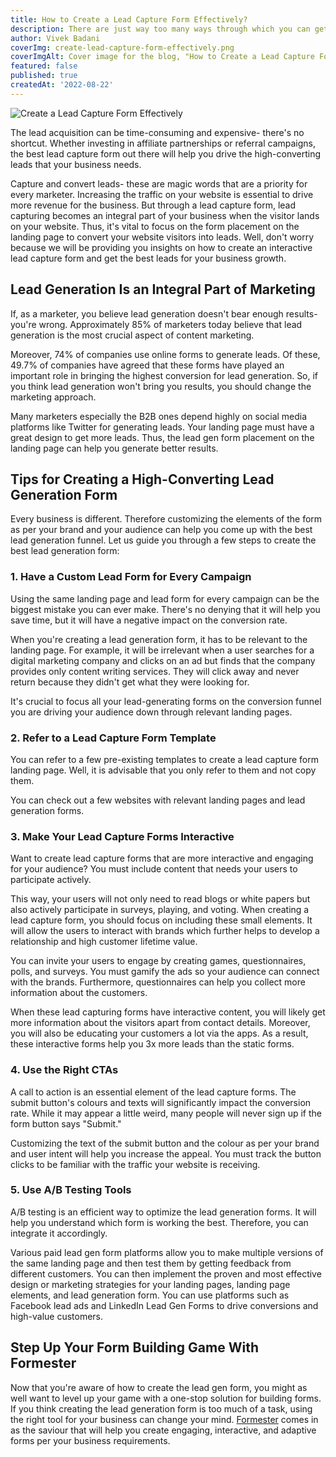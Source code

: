 ```yaml
---
title: How to Create a Lead Capture Form Effectively?
description: There are just way too many ways through which you can get leads. But, it is important that you capture them as well through an effective lead capture form. Amidst high competition and greater customer awareness, businesses depend significantly on their lead generation strategy to turn leads into customers and eventually drive revenue for a business.
author: Vivek Badani
coverImg: create-lead-capture-form-effectively.png
coverImgAlt: Cover image for the blog, "How to Create a Lead Capture Form Effectively?"
featured: false
published: true
createdAt: '2022-08-22'
---
```


![Create a Lead Capture Form Effectively](/blog/cover-images/create-lead-capture-form-effectively.png 'How to Create a Lead Capture Form Effectively?')

The lead acquisition can be time-consuming and expensive- there's no shortcut. Whether investing in affiliate partnerships or referral campaigns, the best lead capture form out there will help you drive the high-converting leads that your business needs. 

Capture and convert leads- these are magic words that are a priority for every marketer. Increasing the traffic on your website is essential to drive more revenue for the business. But through a lead capture form, lead capturing becomes an integral part of your business when the visitor lands on your website. Thus, it's vital to focus on the form placement on the landing page to convert your website visitors into leads. Well, don't worry because we will be providing you insights on how to create an interactive lead capture form and get the best leads for your business growth. 

## Lead Generation Is an Integral Part of Marketing  

If, as a marketer, you believe lead generation doesn't bear enough results- you're wrong. Approximately 85% of marketers today believe that lead generation is the most crucial aspect of content marketing. 

Moreover, 74% of companies use online forms to generate leads. Of these, 49.7% of companies have agreed that these forms have played an important role in bringing the highest conversion for lead generation. So, if you think lead generation won't bring you results, you should change the marketing approach. 

Many marketers especially the B2B ones depend highly on social media platforms like Twitter for generating leads. Your landing page must have a great design to get more leads. Thus, the lead gen form placement on the landing page can help you generate better results. 

## Tips for Creating a High-Converting Lead Generation Form 

Every business is different. Therefore customizing the elements of the form as per your brand and your audience can help you come up with the best lead generation funnel. Let us guide you through a few steps to create the best lead generation form:

### 1. Have a Custom Lead Form for Every Campaign

Using the same landing page and lead form for every campaign can be the biggest mistake you can ever make. There's no denying that it will help you save time, but it will have a negative impact on the conversion rate. 

When you're creating a lead generation form, it has to be relevant to the landing page. For example, it will be irrelevant when a user searches for a digital marketing company and clicks on an ad but finds that the company provides only content writing services. They will click away and never return because they didn't get what they were looking for.

It's crucial to focus all your lead-generating forms on the conversion funnel you are driving your audience down through relevant landing pages. 

### 2. Refer to a Lead Capture Form Template

You can refer to a few pre-existing templates to create a lead capture form landing page. Well, it is advisable that you only refer to them and not copy them. 

You can check out a few websites with relevant landing pages and lead generation forms.

### 3. Make Your Lead Capture Forms Interactive

Want to create lead capture forms that are more interactive and engaging for your audience? You must include content that needs your users to participate actively. 

This way, your users will not only need to read blogs or white papers but also actively participate in surveys, playing, and voting. When creating a lead capture form, you should focus on including these small elements. It will allow the users to interact with brands which further helps to develop a relationship and high customer lifetime value. 

You can invite your users to engage by creating games, questionnaires, polls, and surveys. You must gamify the ads so your audience can connect with the brands. Furthermore, questionnaires can help you collect more information about the customers. 

When these lead capturing forms have interactive content, you will likely get more information about the visitors apart from contact details. Moreover, you will also be educating your customers a lot via the apps. As a result, these interactive forms help you 3x more leads than the static forms. 

### 4. Use the Right CTAs

A call to action is an essential element of the lead capture forms. The submit button's colours and texts will significantly impact the conversion rate. While it may appear a little weird, many people will never sign up if the form button says "Submit." 

Customizing the text of the submit button and the colour as per your brand and user intent will help you increase the appeal. You must track the button clicks to be familiar with the traffic your website is receiving. 

### 5. Use A/B Testing Tools

A/B testing is an efficient way to optimize the lead generation forms. It will help you understand which form is working the best. Therefore, you can integrate it accordingly. 

Various paid lead gen form platforms allow you to make multiple versions of the same landing page and then test them by getting feedback from different customers. You can then implement the proven and most effective design or marketing strategies for your landing pages, landing page elements, and lead generation form. You can use platforms such as Facebook lead ads and LinkedIn Lead Gen Forms to drive conversions and high-value customers. 

## Step Up Your Form Building Game With Formester

Now that you're aware of how to create the lead gen form, you might as well want to level up your game with a one-stop solution for building forms. If you think creating the lead generation form is too much of a task, using the right tool for your business can change your mind. [Formester](https://formester.com/) comes in as the saviour that will help you create engaging, interactive, and adaptive forms per your business requirements.  